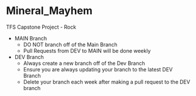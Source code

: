 # Mineral_Mayhem
TFS Capstone Project - Rock
- MAIN Branch
  - DO NOT branch off of the Main Branch
  - Pull Requests from DEV to MAIN will be done weekly
- DEV Branch
  - Always create a new branch off of the Dev Branch
  - Ensure you are always updating your branch to the latest DEV Branch
  - Delete your branch each week after making a pull request to the DEV branch
